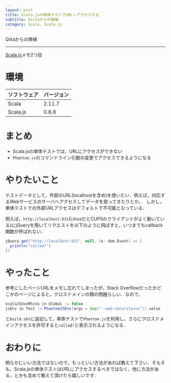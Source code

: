 ```yaml
---
layout: post
title: Scala.jsの単体テストでURLへアクセスする
subtitle: Qiitaからの移植
category: Scala, Scala.js
---
```


Qiitaからの移植

---

[Scala.js](http://www.scala-js.org/)メモ2つ目

# 環境

|ソフトウェア|バージョン|
|:---|:---|
|Scala|2.11.7|
|Scala.js|0.6.6|

# まとめ
* Scala.jsの単体テストでは，URLにアクセスができない
* `Phantom.js`のコマンドライン引数の変更でアクセスできるようになる

# やりたいこと
テストデータとして，外部のURL(localhostを含め)を使いたい．例えば，対応するWebサービスのサーバへアクセスしてデータを取ってきたりとか，．
しかし，単体テストでの外部URLアクセスはデフォルトで不可能となっている．

例えば，`http://localhost:631`(LinuxだとCUPSのクライアントがよく動いている)にjQueryを用いてリクエストを以下のように飛ばすと，いつまでもcallback関数が呼ばれない．

```scala
jQuery.get("http://localhost:631", null, (e: dom.Event) => {
  println("called!")
})
```

# やったこと
参考にしたページURLをメモし忘れてしまったが，Stack Overflowだったかどこかのページによると，クロスドメインの類の問題らしい．なので，

```scala
scalaJSUseRhino in Global := false
jsEnv in Test := PhantomJSEnv(args = Seq("--web-security=no")).value
```

と`build.sbt`に追記して，単体テストで`Phantom.js`を利用し，さらにクロスドメインアクセスを許可すると`called!`と表示されるようになる．

# おわりに
明らかにいい方法ではないので，もっといい方法があれば教えて下さい．そもそも，Scala.jsの単体テストはURLにアクセスするべきではなく，他に方法がある，とかも含めて教えて頂けたら嬉しいです．
